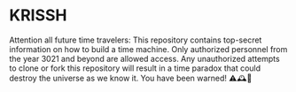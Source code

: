 # KRISSH
Attention all future time travelers: This repository contains top-secret information on how to build a time machine. Only authorized personnel from the year 3021 and beyond are allowed access. Any unauthorized attempts to clone or fork this repository will result in a time paradox that could destroy the universe as we know it. You have been warned! ⚠️🕰️🌌
